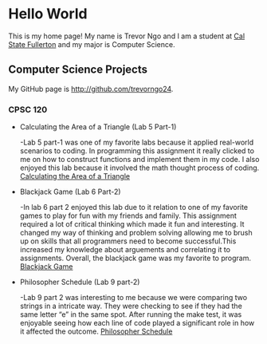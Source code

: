 # Hello World

This is my home page! My name is Trevor Ngo and I am a student at [Cal State Fullerton](http://www.fullerton.edu/) and my major is Computer Science.

## Computer Science Projects

My GitHub page is http://github.com/trevorngo24.

### CPSC 120

* Calculating the Area of a Triangle (Lab 5 Part-1)

    -Lab 5 part-1 was one of my favorite labs because it applied real-world scenarios to coding. In programming this assignment it really clicked to me on how to construct functions and implement them in my code. I also enjoyed this lab because it involved the math thought process of coding.
    [Calculating the Area of a Triangle](https://github.com/cpsc-fall-2023/cpsc-120-lab-05-team-a-ernesto.git) 

* Blackjack Game (Lab 6 Part-2)

    -In lab 6 part 2 enjoyed this lab due to it relation to one of my favorite games to play for fun with my friends and family. This assignment required a lot of critical thinking which made it fun and interesting. It changed my way of thinking and problem solving allowing me to brush up on skills that all programmers need to become successful.This increased my knowledge about arguements and correlating it to assignments. Overall, the blackjack game was my favorite to program. 
    [Blackjack Game](https://github.com/cpsc-fall-2023/cpsc-120-lab-06-trevor-vanessa.git) 
 
* Philosopher Schedule (Lab 9 part-2)
 
    -Lab 9 part 2 was interesting to me because we were comparing two strings in a intricate way. They were checking to see if they had the same letter “e” in the same spot. After running the make test, it was enjoyable seeing how each line of code played a significant role in how it affected the outcome.
    [Philosopher Schedule](https://github.com/cpsc-fall-2023/cpsc-120-lab-09-trevor-and-cassie.git) 
